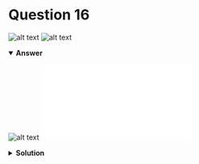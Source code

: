 # Question 16
![alt text](../ques-ref-9-18.png)
![alt text](q16.png)

<details open>
<summary><b>Answer</b></summary>

![alt text](a16.svg)
![alt text](a16.py)
</details>

<details>
<summary><b>Solution</b></summary>

![alt text](s16.png)
</details>
